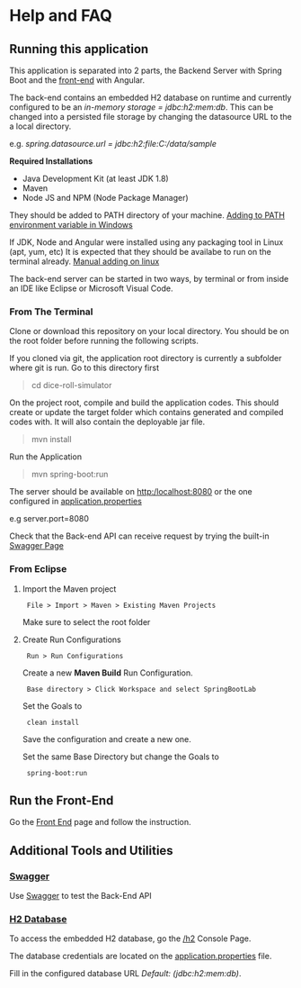 # Help and FAQ

## Running this application

This application is separated into 2 parts, the Backend Server with Spring Boot and the [front-end](https://github.com/couchcamote/dice-roll-simulator-web) with Angular.

The back-end contains an embedded H2 database on runtime and currently configured to be an *in-memory storage = jdbc:h2:mem:db*. This can be changed into a persisted file storage by changing the datasource URL to the a local directory.

e.g. *spring.datasource.url = jdbc:h2:file:C:/data/sample*

**Required Installations**
* Java Development Kit (at least JDK 1.8)
* Maven
* Node JS and NPM (Node Package Manager)

They should be added to PATH directory of your machine.
[Adding to PATH environment variable in Windows](https://www.architectryan.com/2018/03/17/add-to-the-path-on-windows-10/)

If JDK, Node and Angular were installed using any packaging tool in Linux (apt, yum, etc) It is expected that they should be availabe to run on the terminal already.
[Manual adding on linux](https://linuxize.com/post/how-to-add-directory-to-path-in-linux/)


The back-end server can be started in two ways, by terminal or from inside an IDE like Eclipse or Microsoft Visual Code.

### From The Terminal

Clone or download this repository on your local directory. You should be on the root folder before running the following scripts.

If you cloned via git, the application root directory is currently a subfolder where git is run. Go to this directory first

> cd dice-roll-simulator

On the project root, compile and build the application codes. This should create or update the target folder which contains generated and compiled codes with. It will also contain the deployable jar file.
    
> mvn install

Run the Application

> mvn spring-boot:run

The server should be available on [http:/localhost:8080](http://localhost:8080) or the one configured in [application.properties](https://github.com/couchcamote/dice-roll-simulator/blob/master/src/main/resources/application.properties.) 

e.g server.port=8080

Check that the Back-end API can receive request by trying the built-in [Swagger Page](http://localhost:8080/swagger-ui.html)


### From Eclipse

1) Import the Maven project
    
        File > Import > Maven > Existing Maven Projects

    Make sure to select the root folder

2) Create Run Configurations

        Run > Run Configurations

    Create a new **Maven Build** Run Configuration. 

        Base directory > Click Workspace and select SpringBootLab 

    Set the Goals to

        clean install

    Save the configuration and create a new one. 

    Set the same Base Directory but change the Goals to

        spring-boot:run


## Run the Front-End 
Go the [Front End](https://github.com/couchcamote/dice-roll-simulator-web) page and follow the instruction.


## Additional Tools and Utilities

### [Swagger](http://localhost:8080/swagger-ui.html)

Use [Swagger](http://localhost:8080/swagger-ui.html) to test the Back-End API

### [H2 Database](http://localhost:8080/h2)

To access the embedded H2 database, go the [/h2](http://localhost:8080/h2) Console Page.

The database credentials are located on the [application.properties](src/main/resources/application.properties) file.

Fill in the configured database URL *Default: (jdbc:h2:mem:db)*.
    

